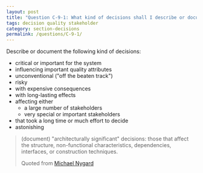 ```yaml
---
layout: post
title: "Question C-9-1: What kind of decisions shall I describe or document?"
tags: decision quality stakeholder
category: section-decisions
permalink: /questions/C-9-1/
---
```



Describe or document the following kind of decisions:

* critical or important for the system
* influencing important quality attributes
* unconventional ("off the beaten track")
* risky
* with expensive consequences
* with long-lasting effects
* affecting either
  * a large number of stakeholders
  * very special or important stakeholders
* that took a long time or much effort to decide
* astonishing

>(document) "architecturally significant" decisions: those that affect the structure, non-functional characteristics, dependencies, interfaces, or construction techniques.
>
>Quoted from [Michael Nygard](https://thinkrelevance.com/blog/2011/11/15/documenting-architecture-decisions)
